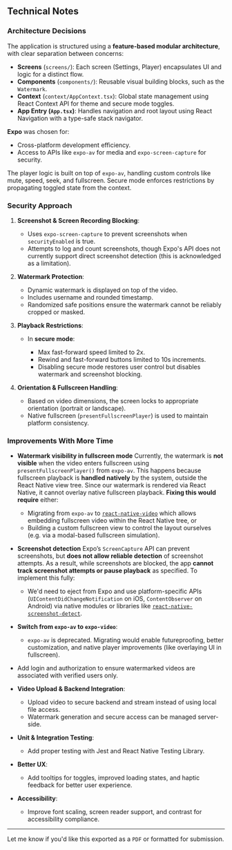 ## Technical Notes

### Architecture Decisions

The application is structured using a **feature-based modular architecture**, with clear separation between concerns:

* **Screens** (`screens/`): Each screen (Settings, Player) encapsulates UI and logic for a distinct flow.
* **Components** (`components/`): Reusable visual building blocks, such as the `Watermark`.
* **Context** (`context/AppContext.tsx`): Global state management using React Context API for theme and secure mode toggles.
* **App Entry (`App.tsx`)**: Handles navigation and root layout using React Navigation with a type-safe stack navigator.

**Expo** was chosen for:

* Cross-platform development efficiency.
* Access to APIs like `expo-av` for media and `expo-screen-capture` for security.

The player logic is built on top of `expo-av`, handling custom controls like mute, speed, seek, and fullscreen. Secure mode enforces restrictions by propagating toggled state from the context.

### Security Approach

1. **Screenshot & Screen Recording Blocking**:

   * Uses `expo-screen-capture` to prevent screenshots when `securityEnabled` is true.
   * Attempts to log and count screenshots, though Expo's API does not currently support direct screenshot detection (this is acknowledged as a limitation).

2. **Watermark Protection**:

   * Dynamic watermark is displayed on top of the video.
   * Includes username and rounded timestamp.
   * Randomized safe positions ensure the watermark cannot be reliably cropped or masked.

3. **Playback Restrictions**:

   * In **secure mode**:

     * Max fast-forward speed limited to 2x.
     * Rewind and fast-forward buttons limited to 10s increments.
     * Disabling secure mode restores user control but disables watermark and screenshot blocking.

4. **Orientation & Fullscreen Handling**:

   * Based on video dimensions, the screen locks to appropriate orientation (portrait or landscape).
   * Native fullscreen (`presentFullscreenPlayer`) is used to maintain platform consistency.

### Improvements With More Time

* **Watermark visibility in fullscreen mode**
  Currently, the watermark is **not visible** when the video enters fullscreen using `presentFullscreenPlayer()` from `expo-av`. This happens because fullscreen playback is **handled natively** by the system, outside the React Native view tree. Since our watermark is rendered via React Native, it cannot overlay native fullscreen playback.
  **Fixing this would require** either:

  * Migrating from `expo-av` to [`react-native-video`](https://github.com/react-native-video/react-native-video) which allows embedding fullscreen video within the React Native tree, or
  * Building a custom fullscreen view to control the layout ourselves (e.g. via a modal-based fullscreen simulation).
    
* **Screenshot detection**
  Expo’s `ScreenCapture` API can prevent screenshots, but **does not allow reliable detection** of screenshot attempts. As a result, while screenshots are blocked, the app **cannot track screenshot attempts or pause playback** as specified.
  To implement this fully:

  * We'd need to eject from Expo and use platform-specific APIs (`UIContentDidChangeNotification` on iOS, `ContentObserver` on Android) via native modules or libraries like [`react-native-screenshot-detect`](https://github.com/barthap/react-native-screenshot-detect).


* **Switch from `expo-av` to `expo-video`**:

  * `expo-av` is deprecated. Migrating would enable futureproofing, better customization, and native player improvements (like overlaying UI in fullscreen).


* Add login and authorization to ensure watermarked videos are associated with verified users only.

* **Video Upload & Backend Integration**:

  * Upload video to secure backend and stream instead of using local file access.
  * Watermark generation and secure access can be managed server-side.

* **Unit & Integration Testing**:

  * Add proper testing with Jest and React Native Testing Library.

* **Better UX**:

  * Add tooltips for toggles, improved loading states, and haptic feedback for better user experience.

* **Accessibility**:

  * Improve font scaling, screen reader support, and contrast for accessibility compliance.

---

Let me know if you'd like this exported as a `PDF` or formatted for submission.

